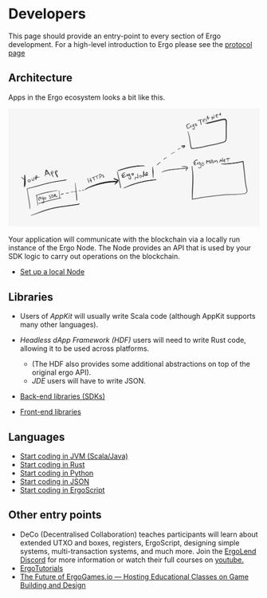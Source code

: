 # Developers

This page should provide an entry-point to every section of Ergo development. For a high-level introduction to Ergo please see the [protocol page](/dev/protocol)

## Architecture 

Apps in the Ergo ecosystem looks a bit like this. 

![](../assets/img/arch.png)

Your application will communicate with the blockchain via a locally run instance of the Ergo Node. The Node provides an API that is used by your SDK logic to carry out operations on the blockchain.

- [Set up a local Node](/node/)



## Libraries

- Users of *AppKit* will usually write Scala code (although AppKit supports many other languages). 
- *Headless dApp Framework (HDF)* users will need to write Rust code, allowing it to be used across platforms. 
  - (The HDF also provides some additional abstractions on top of the original ergo API). 
  - *JDE*  users will have to write JSON.


- [Back-end libraries (SDKs)](stack/back-end)
- [Front-end libraries](stack/front-end/)

## Languages


- [Start coding in JVM (Scala/Java)](/dev/stack/appkit/)
- [Start coding in Rust](/dev/Languages/rust)
- [Start coding in Python](/dev/Languages/python)
- [Start coding in JSON](/dev/stack/jde)
- [Start coding in ErgoScript](scs/ergoscript/)


## Other entry points

- DeCo (Decentralised Collaboration) teaches participants will learn about extended UTXO and boxes, registers, ErgoScript, designing simple systems, multi-transaction systems, and much more. Join the [ErgoLend Discord](https://discord.gg/NBJ68Fvr) for more information or watch their full courses on [youtube.](https://www.youtube.com/channel/UCyOIxD7YSHN5QwLIulOWrew)
- [ErgoTutorials](https://www.youtube.com/channel/UCyOIxD7YSHN5QwLIulOWrew)
- [The Future of ErgoGames.io — Hosting Educational Classes on Game Building and Design](https://medium.com/@lgmeister/the-future-of-ergogames-io-hosting-educational-classes-on-game-building-and-design-679afd2632d4)
